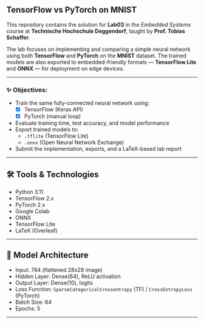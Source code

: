 
## TensorFlow vs PyTorch on MNIST

This repository contains the solution for **Lab03** in the *Embedded Systems* course at **Technische Hochschule Deggendorf**, taught by **Prof. Tobias Schaffer**.

The lab focuses on implementing and comparing a simple neural network using both **TensorFlow** and **PyTorch** on the **MNIST** dataset. The trained models are also exported to embedded-friendly formats — **TensorFlow Lite** and **ONNX** — for deployment on edge devices.

---


### ✨ Objectives:
- Train the same fully-connected neural network using:
  - [x] TensorFlow (Keras API)
  - [x] PyTorch (manual loop)
- Evaluate training time, test accuracy, and model performance
- Export trained models to:
  - `.tflite` (TensorFlow Lite)
  - `.onnx` (Open Neural Network Exchange)
- Submit the implementation, exports, and a LaTeX-based lab report

---

## 🛠️ Tools & Technologies
- Python 3.11
- TensorFlow 2.x
- PyTorch 2.x
- Google Colab
- ONNX
- TensorFlow Lite
- LaTeX (Overleaf)

---

## 🧱 Model Architecture
- Input: 784 (flattened 28x28 image)
- Hidden Layer: Dense(64), ReLU activation
- Output Layer: Dense(10), logits
- Loss Function: `SparseCategoricalCrossentropy` (TF) / `CrossEntropyLoss` (PyTorch)
- Batch Size: 64
- Epochs: 5

---




